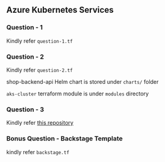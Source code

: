 ## Azure Kubernetes Services



### Question - 1
Kindly refer `question-1.tf`

### Question - 2
Kindly refer `question-2.tf`

shop-backend-api Helm chart is stored under `charts/` folder

`aks-cluster` terraform module is under `modules` directory

### Question - 3
Kindly refer [this repository](https://github.com/ankitcharolia/log-analysis)

### Bonus Question - Backstage Template
kindly refer `backstage.tf`